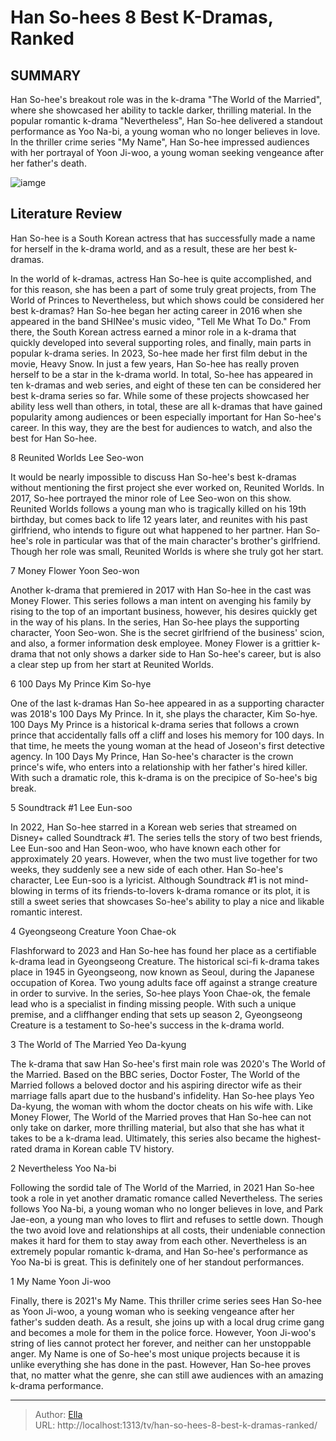# Han So-hees 8 Best K-Dramas, Ranked


## SUMMARY 


 Han So-hee&#39;s breakout role was in the k-drama &#34;The World of the Married&#34;, where she showcased her ability to tackle darker, thrilling material. 
 In the popular romantic k-drama &#34;Nevertheless&#34;, Han So-hee delivered a standout performance as Yoo Na-bi, a young woman who no longer believes in love. 
 In the thriller crime series &#34;My Name&#34;, Han So-hee impressed audiences with her portrayal of Yoon Ji-woo, a young woman seeking vengeance after her father&#39;s death. 

![iamge](https://static1.srcdn.com/wordpress/wp-content/uploads/2024/01/han-so-hee-best-k-dramas.jpg)

## Literature Review
Han So-hee is a South Korean actress that has successfully made a name for herself in the k-drama world, and as a result, these are her best k-dramas.




In the world of k-dramas, actress Han So-hee is quite accomplished, and for this reason, she has been a part of some truly great projects, from The World of Princes to Nevertheless, but which shows could be considered her best k-dramas? Han So-hee began her acting career in 2016 when she appeared in the band SHINee&#39;s music video, &#34;Tell Me What To Do.&#34; From there, the South Korean actress earned a minor role in a k-drama that quickly developed into several supporting roles, and finally, main parts in popular k-drama series. In 2023, So-hee made her first film debut in the movie, Heavy Snow. 
In just a few years, Han So-hee has really proven herself to be a star in the k-drama world. In total, So-hee has appeared in ten k-dramas and web series, and eight of these ten can be considered her best k-drama series so far. While some of these projects showcased her ability less well than others, in total, these are all k-dramas that have gained popularity among audiences or been especially important for Han So-hee&#39;s career. In this way, they are the best for audiences to watch, and also the best for Han So-hee.




























 








 8  Reunited Worlds 
Lee Seo-won
        

It would be nearly impossible to discuss Han So-hee&#39;s best k-dramas without mentioning the first project she ever worked on, Reunited Worlds. In 2017, So-hee portrayed the minor role of Lee Seo-won on this show. Reunited Worlds follows a young man who is tragically killed on his 19th birthday, but comes back to life 12 years later, and reunites with his past girlfriend, who intends to figure out what happened to her partner. Han So-hee&#39;s role in particular was that of the main character&#39;s brother&#39;s girlfriend. Though her role was small, Reunited Worlds is where she truly got her start.





 7  Money Flower 
Yoon Seo-won
        

Another k-drama that premiered in 2017 with Han So-hee in the cast was Money Flower. This series follows a man intent on avenging his family by rising to the top of an important business, however, his desires quickly get in the way of his plans. In the series, Han So-hee plays the supporting character, Yoon Seo-won. She is the secret girlfriend of the business&#39; scion, and also, a former information desk employee. Money Flower is a grittier k-drama that not only shows a darker side to Han So-hee&#39;s career, but is also a clear step up from her start at Reunited Worlds. 





 6  100 Days My Prince 
Kim So-hye
        

One of the last k-dramas Han So-hee appeared in as a supporting character was 2018&#39;s 100 Days My Prince. In it, she plays the character, Kim So-hye. 100 Days My Prince is a historical k-drama series that follows a crown prince that accidentally falls off a cliff and loses his memory for 100 days. In that time, he meets the young woman at the head of Joseon&#39;s first detective agency. In 100 Days My Prince, Han So-hee&#39;s character is the crown prince&#39;s wife, who enters into a relationship with her father&#39;s hired killer. With such a dramatic role, this k-drama is on the precipice of So-hee&#39;s big break.





 5  Soundtrack #1 
Lee Eun-soo
        

In 2022, Han So-hee starred in a Korean web series that streamed on Disney&#43; called Soundtrack #1. The series tells the story of two best friends, Lee Eun-soo and Han Seon-woo, who have known each other for approximately 20 years. However, when the two must live together for two weeks, they suddenly see a new side of each other. Han So-hee&#39;s character, Lee Eun-soo is a lyricist. Although Soundtrack #1 is not mind-blowing in terms of its friends-to-lovers k-drama romance or its plot, it is still a sweet series that showcases So-hee&#39;s ability to play a nice and likable romantic interest.





 4  Gyeongseong Creature 
Yoon Chae-ok


 







Flashforward to 2023 and Han So-hee has found her place as a certifiable k-drama lead in Gyeongseong Creature. The historical sci-fi k-drama takes place in 1945 in Gyeongseong, now known as Seoul, during the Japanese occupation of Korea. Two young adults face off against a strange creature in order to survive. In the series, So-hee plays Yoon Chae-ok, the female lead who is a specialist in finding missing people. With such a unique premise, and a cliffhanger ending that sets up season 2, Gyeongseong Creature is a testament to So-hee&#39;s success in the k-drama world.





 3  The World of The Married 
Yeo Da-kyung
        

The k-drama that saw Han So-hee&#39;s first main role was 2020&#39;s The World of the Married. Based on the BBC series, Doctor Foster, The World of the Married follows a beloved doctor and his aspiring director wife as their marriage falls apart due to the husband&#39;s infidelity. Han So-hee plays Yeo Da-kyung, the woman with whom the doctor cheats on his wife with. Like Money Flower, The World of the Married proves that Han So-hee can not only take on darker, more thrilling material, but also that she has what it takes to be a k-drama lead. Ultimately, this series also became the highest-rated drama in Korean cable TV history.





 2  Nevertheless 
Yoo Na-bi
        

Following the sordid tale of The World of the Married, in 2021 Han So-hee took a role in yet another dramatic romance called Nevertheless. The series follows Yoo Na-bi, a young woman who no longer believes in love, and Park Jae-eon, a young man who loves to flirt and refuses to settle down. Though the two avoid love and relationships at all costs, their undeniable connection makes it hard for them to stay away from each other. Nevertheless is an extremely popular romantic k-drama, and Han So-hee&#39;s performance as Yoo Na-bi is great. This is definitely one of her standout performances.





 1  My Name 
Yoon Ji-woo
        

Finally, there is 2021&#39;s My Name. This thriller crime series sees Han So-hee as Yoon Ji-woo, a young woman who is seeking vengeance after her father&#39;s sudden death. As a result, she joins up with a local drug crime gang and becomes a mole for them in the police force. However, Yoon Ji-woo&#39;s string of lies cannot protect her forever, and neither can her unstoppable anger. My Name is one of So-hee&#39;s most unique projects because it is unlike everything she has done in the past. However, Han So-hee proves that, no matter what the genre, she can still awe audiences with an amazing k-drama performance. 

---

> Author: [Ella](https://instagram.hk.cn/)  
> URL: http://localhost:1313/tv/han-so-hees-8-best-k-dramas-ranked/  

